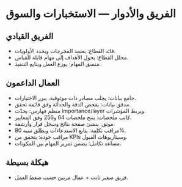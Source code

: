 # الفريق والأدوار — الاستخبارات والسوق

## الفريق القيادي
- قائد القطاع: يعتمد المخرجات ويحدد الأولويات.
- محلل القطاع: يحول الأهداف إلى مهام قابلة للقياس.
- منسق المهام: يوزع العمل ويتابع التنفيذ.

## العمال الداعمون
- جامع بيانات: يجلب مصادر ذات موثوقية، يبرر الاختيارات.
- مدقق بيانات: يفحص الدقة والحداثة وفق قائمة تحقق.
- منظم فهارس: يحدّث importance/layer ويربط المؤشرات.
- كاتب ملخصات: ينتج ملخصات 64 و256 وفق المعايير.
- موثق: ينشئ صفحة نتائج وسجل قرار وأرشفة.
- مراقب تكلفة: يتابع الاستدعاءات ويطلق تنبيه 80%.
- مراقب جودة: يتحقق من KPIs وسيناريوهات القبول.
- مساعد تكامل: يضمن تمرير المهام بين المكونات.

## هيكلة بسيطة
- فريق صغير ثابت + عمال مرنين حسب ضغط العمل.
